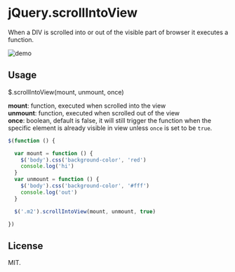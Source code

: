 # jQuery.scrollIntoView

When a DIV is scrolled into or out of the visible part of browser it executes a function.

![demo](http://ww4.sinaimg.cn/large/a15b4afegw1ew4n37b0hig211g0ha4qp.gif)

## Usage

$.scrollIntoView(mount, unmount, once)

**mount**: function, executed when scrolled into the view  
**unmount**: function, executed when scrolled out of the view  
**once**: boolean, default is false, it will still trigger the function when the specific element is already visible in view unless `once` is set to be `true`.

```javascript
$(function () {

  var mount = function () {
    $('body').css('background-color', 'red')
    console.log('hi')
  }
  var unmount = function () {
    $('body').css('background-color', '#fff')
    console.log('out')
  }

  $('.m2').scrollIntoView(mount, unmount, true)

})

```

## License

MIT.
